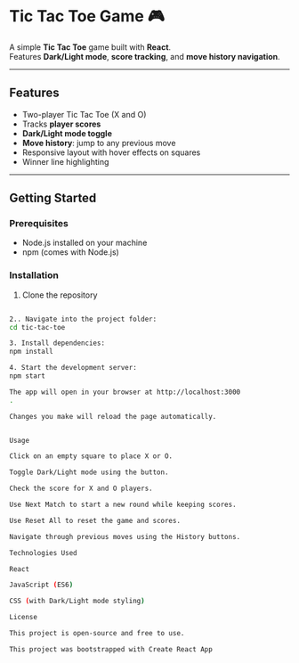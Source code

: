 # Tic Tac Toe Game 🎮

A simple **Tic Tac Toe** game built with **React**.  
Features **Dark/Light mode**, **score tracking**, and **move history navigation**.

---

## Features

- Two-player Tic Tac Toe (X and O)  
- Tracks **player scores**  
- **Dark/Light mode toggle**  
- **Move history**: jump to any previous move  
- Responsive layout with hover effects on squares  
- Winner line highlighting  

---

## Getting Started

### Prerequisites

- Node.js installed on your machine  
- npm (comes with Node.js)  

### Installation

1. Clone the repository
```bash https://github.com/Yash-577/Tic-Tac-Toe

2.. Navigate into the project folder:
cd tic-tac-toe

3. Install dependencies:
npm install

4. Start the development server:
npm start

The app will open in your browser at http://localhost:3000
.

Changes you make will reload the page automatically.


Usage

Click on an empty square to place X or O.

Toggle Dark/Light mode using the button.

Check the score for X and O players.

Use Next Match to start a new round while keeping scores.

Use Reset All to reset the game and scores.

Navigate through previous moves using the History buttons.

Technologies Used

React

JavaScript (ES6)

CSS (with Dark/Light mode styling)

License

This project is open-source and free to use.

This project was bootstrapped with Create React App

